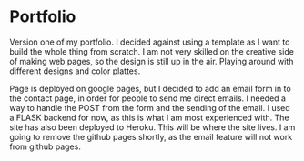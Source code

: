 <h1>Portfolio</h1>
<p>Version one of my portfolio. I decided against using a template as I want to build the whole thing from scratch. I am not very 
skilled on the creative side of making web pages, so the design is still up in the air. Playing around with different designs and color
plattes.</p> 

</p>Page is deployed on google pages, but I decided to add an email form in to the contact page, in order for people to send me direct emails.
I needed a way to handle the POST from the form and the sending of the email. I used a FLASK backend for now, as this is what I am most 
experienced with. The site has also been deployed to Heroku. This will be where the site lives. I am going to remove the github pages shortly, 
as the email feature will not work from github pages.</p> 
